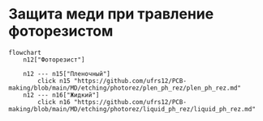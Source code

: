 # Защита меди при травление фоторезистом

```mermaid
flowchart
	n12["Фоторезист"]

	n12 --- n15["Пленочный"]
		click n15 "https://github.com/ufrs12/PCB-making/blob/main/MD/etching/photorez/plen_ph_rez/plen_ph_rez.md"
	n12 --- n16["Жидкий"]
		click n16 "https://github.com/ufrs12/PCB-making/blob/main/MD/etching/photorez/liquid_ph_rez/liquid_ph_rez.md"
```
